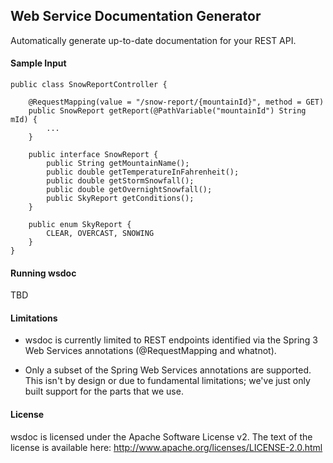 ## Web Service Documentation Generator ##

Automatically generate up-to-date documentation for your REST API.

#### Sample Input ####

    public class SnowReportController {
        
        @RequestMapping(value = "/snow-report/{mountainId}", method = GET)
        public SnowReport getReport(@PathVariable("mountainId") String mId) {
            ...
        }

        public interface SnowReport {
            public String getMountainName();
            public double getTemperatureInFahrenheit();
            public double getStormSnowfall();
            public double getOvernightSnowfall();
            public SkyReport getConditions();
        }

        public enum SkyReport {
            CLEAR, OVERCAST, SNOWING
        }
    }

#### Running wsdoc ####

TBD

#### Limitations ####

* wsdoc is currently limited to REST endpoints identified via the 
  Spring 3 Web Services annotations (@RequestMapping and whatnot).

* Only a subset of the Spring Web Services annotations are supported.
  This isn't by design or due to fundamental limitations; we've just
  only built support for the parts that we use.

#### License ####

wsdoc is licensed under the Apache Software License v2. The text of
the license is available here: http://www.apache.org/licenses/LICENSE-2.0.html
